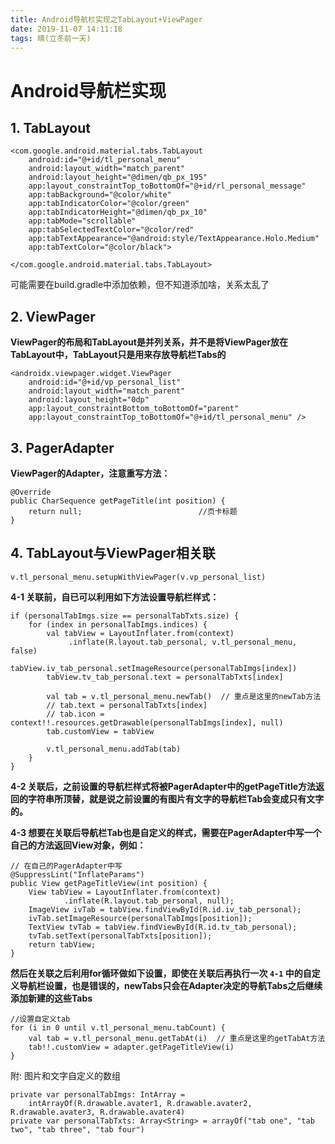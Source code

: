 ```yaml
---
title: Android导航栏实现之TabLayout+ViewPager
date: 2019-11-07 14:11:18
tags: 晴(立冬前一天)
---
```


# Android导航栏实现

## 1. TabLayout

    <com.google.android.material.tabs.TabLayout
        android:id="@+id/tl_personal_menu"
        android:layout_width="match_parent"
        android:layout_height="@dimen/qb_px_195"
        app:layout_constraintTop_toBottomOf="@+id/rl_personal_message"
        app:tabBackground="@color/white"
        app:tabIndicatorColor="@color/green"
        app:tabIndicatorHeight="@dimen/qb_px_10"
        app:tabMode="scrollable"
        app:tabSelectedTextColor="@color/red"
        app:tabTextAppearance="@android:style/TextAppearance.Holo.Medium"
        app:tabTextColor="@color/black">

    </com.google.android.material.tabs.TabLayout>

可能需要在build.gradle中添加依赖，但不知道添加啥，关系太乱了

## 2. ViewPager

**ViewPager的布局和TabLayout是并列关系，并不是将ViewPager放在TabLayout中，TabLayout只是用来存放导航栏Tabs的**

	<androidx.viewpager.widget.ViewPager
        android:id="@+id/vp_personal_list"
        android:layout_width="match_parent"
        android:layout_height="0dp"
        app:layout_constraintBottom_toBottomOf="parent"
        app:layout_constraintTop_toBottomOf="@+id/tl_personal_menu" />

## 3. PagerAdapter

**ViewPager的Adapter，注意重写方法：**

    @Override
    public CharSequence getPageTitle(int position) {
        return null;                          //页卡标题
    }

## 4. TabLayout与ViewPager相关联

	v.tl_personal_menu.setupWithViewPager(v.vp_personal_list)

**4-1 关联前，自已可以利用如下方法设置导航栏样式：**

    if (personalTabImgs.size == personalTabTxts.size) {
        for (index in personalTabImgs.indices) {
            val tabView = LayoutInflater.from(context)
                 .inflate(R.layout.tab_personal, v.tl_personal_menu, false)
            tabView.iv_tab_personal.setImageResource(personalTabImgs[index])
            tabView.tv_tab_personal.text = personalTabTxts[index]

            val tab = v.tl_personal_menu.newTab()  // 重点是这里的newTab方法
			// tab.text = personalTabTxts[index]
			// tab.icon = context!!.resources.getDrawable(personalTabImgs[index], null)
            tab.customView = tabView

            v.tl_personal_menu.addTab(tab)
        }
    }

**4-2 关联后，之前设置的导航栏样式将被PagerAdapter中的getPageTitle方法返回的字符串所顶替，就是说之前设置的有图片有文字的导航栏Tab会变成只有文字的。**

**4-3 想要在关联后导航栏Tab也是自定义的样式，需要在PagerAdapter中写一个自己的方法返回View对象，例如：**

	// 在自己的PagerAdapter中写
    @SuppressLint("InflateParams")
    public View getPageTitleView(int position) {
        View tabView = LayoutInflater.from(context)
                .inflate(R.layout.tab_personal, null);
        ImageView ivTab = tabView.findViewById(R.id.iv_tab_personal);
        ivTab.setImageResource(personalTabImgs[position]);
        TextView tvTab = tabView.findViewById(R.id.tv_tab_personal);
        tvTab.setText(personalTabTxts[position]);
        return tabView;
    }
	
**然后在关联之后利用for循环做如下设置，即使在关联后再执行一次 `4-1` 中的自定义导航栏设置，也是错误的，newTabs只会在Adapter决定的导航Tabs之后继续添加新建的这些Tabs**

    //设置自定义tab
    for (i in 0 until v.tl_personal_menu.tabCount) {
        val tab = v.tl_personal_menu.getTabAt(i)  // 重点是这里的getTabAt方法
        tab!!.customView = adapter.getPageTitleView(i)
    }


附: 图片和文字自定义的数组

    private var personalTabImgs: IntArray =
        intArrayOf(R.drawable.avater1, R.drawable.avater2, R.drawable.avater3, R.drawable.avater4)
    private var personalTabTxts: Array<String> = arrayOf("tab one", "tab two", "tab three", "tab four")	